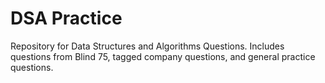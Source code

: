 # DSA Practice
Repository for Data Structures and Algorithms Questions. Includes questions from Blind 75, tagged company questions, and general practice questions.